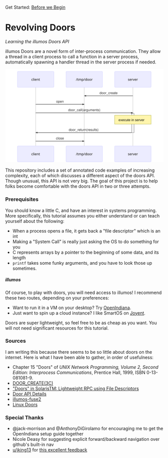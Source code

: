 Get Started: [Before we Begin](00_begin/ "Before we Begin")

# Revolving Doors
*Learning the illumos Doors API*

illumos Doors are a novel form of inter-process communication. They allow a
thread in a client process to call a function in a server process, automatically
spawning a handler thread in the server process if needed.

![overview](overview.svg)

This repository includes a set of annotated code examples of increasing
complexity, each of which discusses a different aspect of the doors API. Though
unusual, this API is not very big. The goal of this project is to help folks
become comfortable with the doors API in two or three attempts.

### Prerequisites
You should know a little C, and have an interest in systems programming. More
specifically, this tutorial assumes you either understand or can teach yourself
about the following:

* When a process opens a file, it gets back a "file descriptor" which is an int
* Making a "System Call" is really just asking the OS to do something for you
* C represents arrays by a pointer to the beginning of some data, and its length
* `printf` takes some funky arguments, and you have to look those up sometimes.

##### illumos
Of course, to play with doors, you will need access to illumos! I recommend
these two routes, depending on your preferences:

* Want to run it in a VM on your desktop? Try [OpenIndiana](appendices/OpenIndiana).
* Just want to spin up a cloud instance? I like SmartOS on [Joyent](https://www.joyent.com).

Doors are super lightweight, so feel free to be as cheap as you want. You will
not need significant resources for this tutorial.

### Sources
I am writing this because there seems to be so little about doors on the 
internet. Here is what I have been able to gather, in order of usefulness:

* Chapter 15 "Doors" of *UNIX Network Programming, Volume 2, Second Edition: Interprocess Communications*, Prentice Hall, 1999, ISBN 0-13-081081-9.
* [DOOR_CREATE(3C)](https://illumos.org/man/3C/door_create)
* ["Doors" in SolarisTM: Lightweight RPC using File Descriptors](http://www.kohala.com/start/papers.others/doors.html)
* [Door API Details](https://blogs.oracle.com/tucker/door-api-details)
* [illumos-fuse2](https://bitbucket.org/gwr/illumos-fuse2)
* [Linux Doors](http://ldoor.sourceforge.net) 

### Special Thanks
* @jack-morrison and @AnthonyDiGirolamo for encouraging me to get the OpenIndiana setup guide together
* Nicole Deasy for suggesting explicit forward/backward navigation over github's built-in nav
* [u/jking13](https://www.reddit.com/user/jking13) for [this excellent feedback](https://www.reddit.com/r/illumos/comments/babxsl/doors_api_tutorial/eke7es9/)
